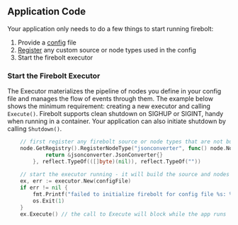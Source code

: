 ## Application Code

Your application only needs to do a few things to start running firebolt:

1. Provide a [config](config.md) file
1. [Register](registry.md) any custom source or node types used in the config
1. Start the firebolt executor 
 
### Start the Firebolt Executor
The Executor materializes the pipeline of nodes you define in your config file and manages the flow of events through them. 
The example below shows the minimum requirement:  creating a new executor and calling `Execute()`.   Firebolt supports clean
shutdown on SIGHUP or SIGINT, handy when running in a container.  Your application can also initiate shutdown by calling 
`Shutdown()`.  

```go
    // first register any firebolt source or node types that are not built-in
    node.GetRegistry().RegisterNodeType("jsonconverter", func() node.Node {
            return &jsonconverter.JsonConverter{}
        }, reflect.TypeOf(([]byte)(nil)), reflect.TypeOf(""))
    
    // start the executor running - it will build the source and nodes that process the stream
    ex, err := executor.New(configFile)
    if err != nil {
        fmt.Printf("failed to initialize firebolt for config file %s: %v\n", configFile, err)
        os.Exit(1)
    }
    ex.Execute() // the call to Execute will block while the app runs
```
